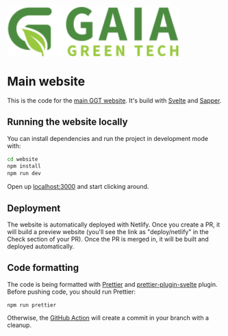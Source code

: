<img src="static/gaia_green_tech_logo.svg" width=400 alt="Gaia Green Tech" />

# Main website

This is the code for the [main GGT website](https://gaiagreen.tech). It's build with [Svelte](https://svelte.dev/) and [Sapper](https://github.com/sveltejs/sapper).

## Running the website locally

You can install dependencies and run the project in development mode with:

```bash
cd website
npm install
npm run dev
```

Open up [localhost:3000](http://localhost:3000) and start clicking around.

## Deployment

The website is automatically deployed with Netlify. Once you create a PR, it will build a preview website (you'll see the link as "deploy/netlify" in the Check section of your PR). Once the PR is merged in, it will be built and deployed automatically.

## Code formatting

The code is being formatted with [Prettier](https://prettier.io/) and [prettier-plugin-svelte](https://github.com/sveltejs/prettier-plugin-svelte) plugin.
Before pushing code, you should run Prettier:

```
npm run prettier
```

Otherwise, the [GitHub Action](.github/workflows/ci.yaml) will create a commit in your branch with a cleanup.
